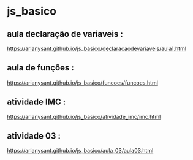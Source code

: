 # js_basico

## aula declaração de variaveis :
https://arianysant.github.io/js_basico/declaracaodevariaveis/aula1.html

## aula de funções :
https://arianysant.github.io/js_basico/funcoes/funcoes.html

## atividade IMC :
https://arianysant.github.io/js_basico/atividade_imc/imc.html

## atividade 03 :
https://arianysant.github.io/js_basico/aula_03/aula03.html
